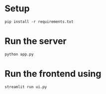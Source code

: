 # Setup
`pip install -r requirements.txt`

# Run the server
`python app.py`

# Run the frontend using
`streamlit run ui.py`
